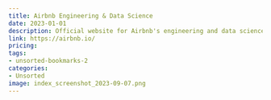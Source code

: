 ```yaml
---
title: Airbnb Engineering & Data Science
date: 2023-01-01
description: Official website for Airbnb's engineering and data science teams, featuring articles, tech talks, open source projects, and more.
link: https://airbnb.io/
pricing: 
tags: 
- unsorted-bookmarks-2 
categories: 
- Unsorted 
image: index_screenshot_2023-09-07.png
---
```

